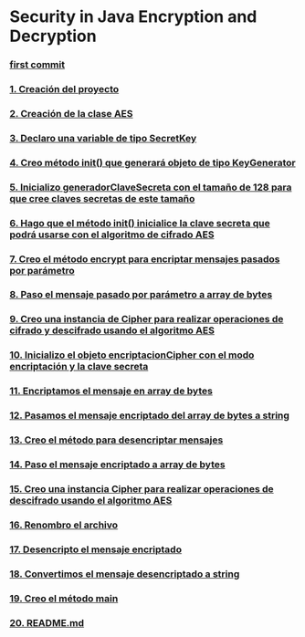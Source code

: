 # Security in Java Encryption and Decryption
### [first commit](https://github.com/SusanaGit/security-in-java-encryption-and-decryption/commit/36c419ecd297cbbe1095acb1ad341e6cfabcdc98)
### [1. Creación del proyecto](https://github.com/SusanaGit/security-in-java-encryption-and-decryption/commit/386303bfaac45e11445b0ec4fe842c7b0ee41f42)
### [2. Creación de la clase AES](https://github.com/SusanaGit/security-in-java-encryption-and-decryption/commit/7f9e9760a1effa14a37b03138251b7d8f7bc7ecb)
### [3. Declaro una variable de tipo SecretKey](https://github.com/SusanaGit/security-in-java-encryption-and-decryption/commit/317a75e5fe136d6d8ebf4721432cd967f3fa8d65)
### [4. Creo método init() que generará objeto de tipo KeyGenerator](https://github.com/SusanaGit/security-in-java-encryption-and-decryption/commit/5caa60f796fa419d9082d7fe82a1604cb82b720f)
### [5. Inicializo generadorClaveSecreta con el tamaño de 128 para que cree claves secretas de este tamaño](https://github.com/SusanaGit/security-in-java-encryption-and-decryption/commit/483543a8c2c54eb274e49c04b9c29fff33aa9fc3)
### [6. Hago que el método init() inicialice la clave secreta que podrá usarse con el algoritmo de cifrado AES](https://github.com/SusanaGit/security-in-java-encryption-and-decryption/commit/15fa7adb7cea6f7222f43ebbeaeb141f45077c6c)
### [7. Creo el método encrypt para encriptar mensajes pasados por parámetro](https://github.com/SusanaGit/security-in-java-encryption-and-decryption/commit/780d66d1ffd390481840c755950750397b9579aa)
### [8. Paso el mensaje pasado por parámetro a array de bytes](https://github.com/SusanaGit/security-in-java-encryption-and-decryption/commit/edabd0583b032809e854204e17094dddf91096fd)
### [9. Creo una instancia de Cipher para realizar operaciones de cifrado y descifrado usando el algoritmo AES](https://github.com/SusanaGit/security-in-java-encryption-and-decryption/commit/1079927eccc12270a8f184a83ef13030596017b5)
### [10. Inicializo el objeto encriptacionCipher con el modo encriptación y la clave secreta](https://github.com/SusanaGit/security-in-java-encryption-and-decryption/commit/64cd8963eb3b8beb90afa25bf33cce1c90147afc)
### [11. Encriptamos el mensaje en array de bytes](https://github.com/SusanaGit/security-in-java-encryption-and-decryption/commit/2905e04117ff9efc6ccba066ceac75f69a1f3b73)
### [12. Pasamos el mensaje encriptado del array de bytes a string](https://github.com/SusanaGit/security-in-java-encryption-and-decryption/commit/ebd6546f59df38c1186a92f7c24fb7168536ddac)
### [13. Creo el método para desencriptar mensajes](https://github.com/SusanaGit/security-in-java-encryption-and-decryption/commit/d8e7d2bedb865846cbab9eaff89fe31658f9d26a)
### [14. Paso el mensaje encriptado a array de bytes](https://github.com/SusanaGit/security-in-java-encryption-and-decryption/commit/f3b3837281071be3b113630559377a6cb628244c)
### [15. Creo una instancia Cipher para realizar operaciones de descifrado usando el algoritmo AES](https://github.com/SusanaGit/security-in-java-encryption-and-decryption/commit/e1d553d7722aa3f61b6cdaef27a5495a194a95cf)
### [16. Renombro el archivo](https://github.com/SusanaGit/security-in-java-encryption-and-decryption/commit/b33bc481200ba9653b6d6137fd364cd174d2dd28)
### [17. Desencripto el mensaje encriptado](https://github.com/SusanaGit/security-in-java-encryption-and-decryption/commit/2e4eee92991507d461623bd4f24b67f18cae97eb)
### [18. Convertimos el mensaje desencriptado a string](https://github.com/SusanaGit/security-in-java-encryption-and-decryption/commit/2789b862ed1d806e3d318893b65a85e39a1c1bf3)
### [19. Creo el método main](https://github.com/SusanaGit/security-in-java-encryption-and-decryption/commit/2f94e73e1825f9847c13076ffd1b8a6ce5ba73f8)
### [20. README.md](https://github.com/SusanaGit/security-in-java-encryption-and-decryption/commit/c82fa0d725011ba94a7818a2d930345c2a26a2f7)
